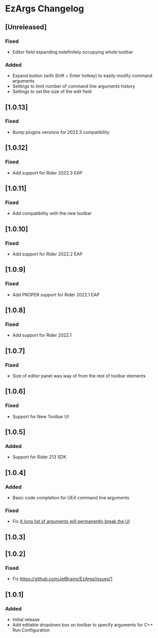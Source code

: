 <!-- Keep a Changelog guide -> https://keepachangelog.com -->

# EzArgs Changelog

## [Unreleased]
### Fixed
- Editor field expanding indefinitely occupying whole toolbar

### Added
- Expand button (with Shift + Enter hotkey) to easily modify command arguments
- Settings to limit number of command line arguments history
- Settings to set the size of the edit field 

## [1.0.13]
### Fixed
- Bump plugins versions for 2022.3 compatibility

## [1.0.12]
### Fixed
- Add support for Rider 2022.3 EAP

## [1.0.11]
### Fixed
- Add compatibility with the new toolbar

## [1.0.10]
### Fixed
- Add support for Rider 2022.2 EAP

## [1.0.9]
### Fixed
- Add PROPER support for Rider 2022.1 EAP

## [1.0.8]
### Fixed
- Add support for Rider 2022.1

## [1.0.7]
### Fixed
- Size of editor panel was way of from the rest of toolbar elements

## [1.0.6]
### Fixed
- Support for New Toolbar UI

## [1.0.5]
### Added
- Support for Rider 213 SDK

## [1.0.4]
### Added
- Basic code completion for UE4 command line arguments 

### Fixed
- Fix [A long list of arguments will permanently break the UI](https://github.com/JetBrains/EzArgs/issues/3)

## [1.0.3]

## [1.0.2]
### Fixed
- Fix https://github.com/JetBrains/EzArgs/issues/1

## [1.0.1]
### Added
- Initial release
- Add editable dropdown box on toolbar to specify arguments for C++ Run Configuration
